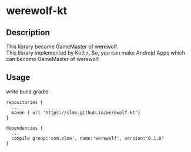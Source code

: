 werewolf-kt
===

## Description

This library become GameMaster of werewolf.  
This library implemented by Kotlin. So, you can make Android Apps which can become GameMaster of werewolf.  


## Usage  
write build.gradle  

```
repositories {
  ...
  maven { url 'https://slme.github.io/werewolf-kt'}
}

dependencies {
  ...
  compile group:'com.slme', name:'werewolf', version:'0.1.0'
}
```


